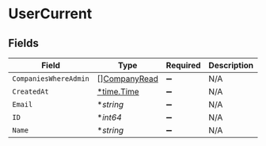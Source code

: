 # UserCurrent


## Fields

| Field                                               | Type                                                | Required                                            | Description                                         | Example                                             |
| --------------------------------------------------- | --------------------------------------------------- | --------------------------------------------------- | --------------------------------------------------- | --------------------------------------------------- |
| `CompaniesWhereAdmin`                               | [][CompanyRead](../../models/shared/companyread.md) | :heavy_minus_sign:                                  | N/A                                                 |                                                     |
| `CreatedAt`                                         | [*time.Time](https://pkg.go.dev/time#Time)          | :heavy_minus_sign:                                  | N/A                                                 |                                                     |
| `Email`                                             | **string*                                           | :heavy_minus_sign:                                  | N/A                                                 | john@example.org                                    |
| `ID`                                                | **int64*                                            | :heavy_minus_sign:                                  | N/A                                                 | 1                                                   |
| `Name`                                              | **string*                                           | :heavy_minus_sign:                                  | N/A                                                 | John Doe                                            |